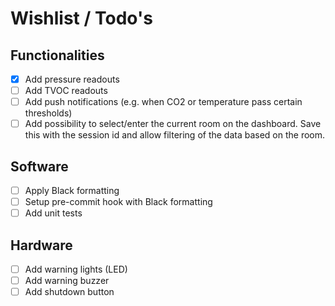 # Wishlist / Todo's

## Functionalities
- [x] Add pressure readouts
- [ ] Add TVOC readouts
- [ ] Add push notifications (e.g. when CO2 or temperature pass certain thresholds)
- [ ] Add possibility to select/enter the current room on the dashboard. Save this with the session id and allow filtering of the data based on the room.

## Software
- [ ] Apply Black formatting
- [ ] Setup pre-commit hook with Black formatting
- [ ] Add unit tests

## Hardware
- [ ] Add warning lights (LED)
- [ ] Add warning buzzer
- [ ] Add shutdown button